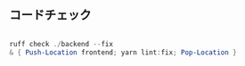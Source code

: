 ## コードチェック

```powershell

ruff check ./backend --fix
& { Push-Location frontend; yarn lint:fix; Pop-Location }

```